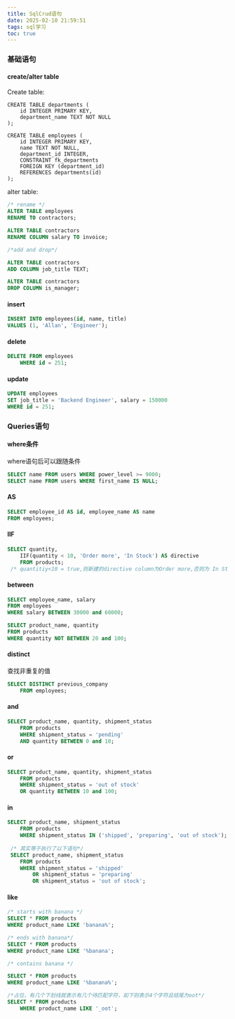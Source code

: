 ```yaml
---
title: SqlCrud语句
date: 2025-02-10 21:59:51
tags: sql学习
toc: true
---
```


### 基础语句

#### create/alter table

Create table:

```sqlite
CREATE TABLE departments (
    id INTEGER PRIMARY KEY,
    department_name TEXT NOT NULL
);

CREATE TABLE employees (
    id INTEGER PRIMARY KEY,
    name TEXT NOT NULL,
    department_id INTEGER,
    CONSTRAINT fk_departments
    FOREIGN KEY (department_id)
    REFERENCES departments(id)
);
```

alter table:

```sql
/* rename */
ALTER TABLE employees
RENAME TO contractors;

ALTER TABLE contractors
RENAME COLUMN salary TO invoice;

/*add and drop*/

ALTER TABLE contractors
ADD COLUMN job_title TEXT;

ALTER TABLE contractors
DROP COLUMN is_manager;
```

#### insert

```sql
INSERT INTO employees(id, name, title)
VALUES (1, 'Allan', 'Engineer');
```

#### delete

```sql
DELETE FROM employees
    WHERE id = 251;
```

#### update

```sql
UPDATE employees
SET job_title = 'Backend Engineer', salary = 150000
WHERE id = 251;
```

### Queries语句

#### where条件

where语句后可以跟随条件

```sql
SELECT name FROM users WHERE power_level >= 9000;
SELECT name FROM users WHERE first_name IS NULL;
```

#### AS

```sql
SELECT employee_id AS id, employee_name AS name
FROM employees;
```

#### IIF

```sql
SELECT quantity,
    IIF(quantity < 10, 'Order more', 'In Stock') AS directive
    FROM products;
 /* quantitiy<10 = true,则新建的directive column为Order more,否则为 In Stock */
```

#### between

```sql
SELECT employee_name, salary
FROM employees
WHERE salary BETWEEN 30000 and 60000;

SELECT product_name, quantity
FROM products
WHERE quantity NOT BETWEEN 20 and 100;
```

#### distinct

查找非重复的值

```sql
SELECT DISTINCT previous_company
    FROM employees;
```

#### and

```sql
SELECT product_name, quantity, shipment_status
    FROM products
    WHERE shipment_status = 'pending'
    AND quantity BETWEEN 0 and 10;
```

#### or

```sql
SELECT product_name, quantity, shipment_status
    FROM products
    WHERE shipment_status = 'out of stock'
    OR quantity BETWEEN 10 and 100;
```

#### in

```sql
SELECT product_name, shipment_status
    FROM products
    WHERE shipment_status IN ('shipped', 'preparing', 'out of stock');
    
 /* 其实等于执行了以下语句*/
 SELECT product_name, shipment_status
    FROM products
    WHERE shipment_status = 'shipped'
        OR shipment_status = 'preparing'
        OR shipment_status = 'out of stock';
```

#### like

```sql
/* starts with banana */
SELECT * FROM products
WHERE product_name LIKE 'banana%';

/* ends with banana*/
SELECT * FROM products
WHERE product_name LIKE '%banana';

/* contains banana */

SELECT * FROM products
WHERE product_name LIKE '%banana%';

/*占位，有几个下划线就表示有几个待匹配字符，如下则表示4个字符且结尾为oot*/
SELECT * FROM products
    WHERE product_name LIKE '_oot';
    
 
```

